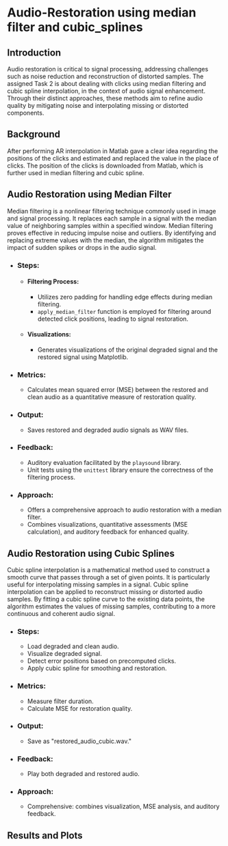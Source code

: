 # Audio-Restoration using median filter and cubic_splines

## Introduction

Audio restoration is critical to signal processing, addressing challenges such as noise reduction and reconstruction of distorted samples. 
The assigned Task 2 is about dealing with clicks using median filtering and cubic spline interpolation, in the context of audio signal enhancement.
Through their distinct approaches, these methods aim to refine audio quality by mitigating noise and interpolating missing or distorted components.

## Background

After performing AR interpolation in Matlab gave a clear idea regarding the positions of 
the clicks and estimated and replaced the value in the place of clicks. The position of the 
clicks is downloaded from Matlab, which is further used in median filtering and cubic spline.

## Audio Restoration using Median Filter

Median filtering is a nonlinear filtering technique commonly used in image and signal processing. It replaces each sample in a signal with the median value of neighboring samples within a specified window. Median filtering proves effective in reducing impulse noise and outliers. By identifying and replacing extreme values with the median, the algorithm mitigates the impact of sudden spikes or drops in the audio signal.

- ### Steps:


  - #### **Filtering Process:**
     - Utilizes zero padding for handling edge effects during median filtering.
     - `apply_median_filter` function is employed for filtering around detected click positions, leading to signal restoration.

  - #### **Visualizations:**
      - Generates visualizations of the original degraded signal and the restored signal using Matplotlib.

- ### Metrics:

   - Calculates mean squared error (MSE) between the restored and clean audio as a quantitative measure of restoration quality.

- ### Output:

   - Saves restored and degraded audio signals as WAV files.

- ### Feedback:

   - Auditory evaluation facilitated by the `playsound` library.
   - Unit tests using the `unittest` library ensure the correctness of the filtering process.

- ### Approach:

  - Offers a comprehensive approach to audio restoration with a median filter.
  - Combines visualizations, quantitative assessments (MSE calculation), and auditory feedback for enhanced quality.


## Audio Restoration using Cubic Splines

Cubic spline interpolation is a mathematical method used to construct a smooth curve that passes through a set of given points. It is particularly useful for interpolating missing samples in a signal. Cubic spline interpolation can be applied to reconstruct missing or distorted audio samples. By fitting a cubic spline curve to the existing data points, the algorithm estimates the values of missing samples, contributing to a more continuous and coherent audio signal. 


- ### **Steps:**
  - Load degraded and clean audio.
  - Visualize degraded signal.
  - Detect error positions based on precomputed clicks.
  - Apply cubic spline for smoothing and restoration.

- ### **Metrics:**
  - Measure filter duration.
  - Calculate MSE for restoration quality.

- ### **Output:**
  - Save as "restored_audio_cubic.wav."

- ### **Feedback:**
  - Play both degraded and restored audio.

- ### **Approach:**
  - Comprehensive: combines visualization, MSE analysis, and auditory feedback.


## Results and Plots

